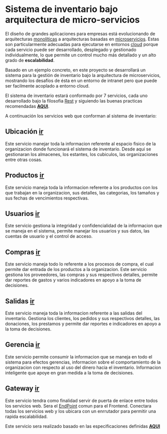 # Sistema de inventario bajo arquitectura de micro-servicios

El diseño de grandes aplicaciones para empresas está evolucionando de arquitecturas [monolíticas](https://tallerbd.wikispaces.com/Arquitectura+Monol%C3%ADtica.)  a  arquitecturas  basadas  en  [microservicios](https://es.wikipedia.org/wiki/Arquitectura_de_microservicios).  Estas  son  particularmente adecuadas  para  ejecutarse  en  entornos [cloud](https://es.wikipedia.org/wiki/Computación_en_la_nube)  porque  cada  servicio  puede  ser desarrollado,  desplegado  y  gestionado  individualmente,  lo  que  permite  un  control mucho más detallado y un alto grado de **escalabilidad**.
 
Basado en un ejemplo concreto, en este proyecto se desarrollará un sistema para la gestión de inventario bajo la arquitectura de microservicios, mostrando los desafíos de ésta en un entorno de intranet pero que puede ser facilmente acoplado a entorno cloud.

El sistema de inventario estará conformado por 7 servicios, cada uno desarrollado bajo la filosofia [Rest](https://es.wikipedia.org/wiki/Transferencia_de_Estado_Representacional) y siguiendo las buenas practicas recomendadas [**AQUI**](https://elbauldelprogramador.com/buenas-practicas-para-el-diseno-de-una-api-restful-pragmatica/).

A continuación los servicios web que conforman al sistema de inventario:

## Ubicación [ir](https://github.com/carloscercado/microservicios/tree/master/ubicacion)

Este servicio manejar toda la informacion referente al espacio fisico de la organizacion donde funcionará el sistema de inventario. Desde aqui se gestionaran los almacenes, los estantes, los cubiculos, las organizaciones entre otras cosas.

## Productos [ir](https://github.com/carloscercado/microservicios/tree/master/productos)

Este servicio maneja toda la informacion referente a los productos con los que trabajan en la organizacion, sus detalles, las categorias, los tamaños y sus fechas de vencimientos respectivas.

## Usuarios [ir](#)

Este servicio gestiona la integridad y confidencialidad de la informacion que se maneja en el sistema, permite manejar los usuarios y sus datos, las cuentas de usuario y el control de acceso.

## Compras [ir](#)

Este servicio maneja todo lo referente a los procesos de compra, el cual permite dar entrada de los productos a la organizacion. Este servicio gestiona los proveedores, las compras y sus respectivos detalles, permite dar reportes de gastos y varios indicadores en apoyo a la toma de decisiones.

## Salidas [ir](#)

Este servicio maneja toda la informacion referente a las salidas del inventario. Gestiona los clientes, los pedidos y sus respectivos detalles, las donaciones, los prestamos y permite dar reportes e indicadores en apoyo a la toma de decisiones.

## Gerencia [ir](#)

Este servicio permite consumir la informacion que se maneja en todo el sistema para efectos gerencias, informacion sobre el comportamiento de la organizacion con respecto al uso del dinero hacia el inventario. Informacion inteligente que apoye en gran medida a la toma de decisiones.

## Gateway [ir](#)

 Este servicio tendra como finalidad servir de puerta de enlace entre todos los servicios web. Sera el [EndPoint](https://en.wikipedia.org/wiki/Endpoint_interface) comun para el Frontend. Conectara todas los servicios web y los ubicara con un enrrutador para permitir una rapida escalabilidad.

 Este servicio sera realizado basado en las especificaciones definidas [**AQUI**](http://microservices.io/patterns/apigateway.html)


